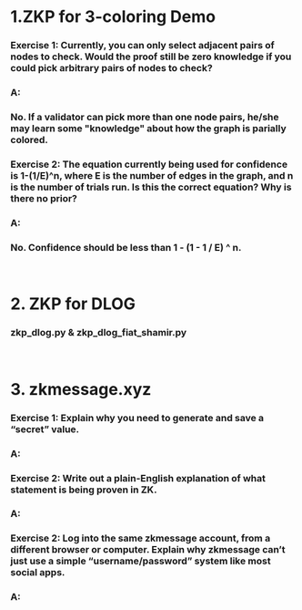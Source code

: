 # 1.ZKP for 3-coloring Demo

### <strong>Exercise 1</strong>: Currently, you can only select adjacent pairs of nodes to check. Would the proof still be zero knowledge if you could pick arbitrary pairs of nodes to check?

### <Strong>A</Strong>:

### No. If a validator can pick more than one node pairs, he/she may learn some "knowledge" about how the graph is parially colored.

### <Strong>Exercise 2</strong>: The equation currently being used for confidence is 1-(1/E)^n, where E is the number of edges in the graph, and n is the number of trials run. Is this the correct equation? Why is there no prior?

### <Strong>A</Strong>:

### No. Confidence should be less than 1 - (1 - 1 / E) ^ n.

<br>

# 2. ZKP for DLOG

### zkp_dlog.py & zkp_dlog_fiat_shamir.py

<br>

# 3. zkmessage.xyz

### <strong>Exercise 1</strong>: Explain why you need to generate and save a “secret” value.

### <Strong>A</Strong>:

### <strong>Exercise 2</strong>: Write out a plain-English explanation of what statement is being proven in ZK.

### <Strong>A</Strong>:

### <strong>Exercise 2</strong>: Log into the same zkmessage account, from a different browser or computer. Explain why zkmessage can’t just use a simple “username/password” system like most social apps.

### <Strong>A</Strong>:
